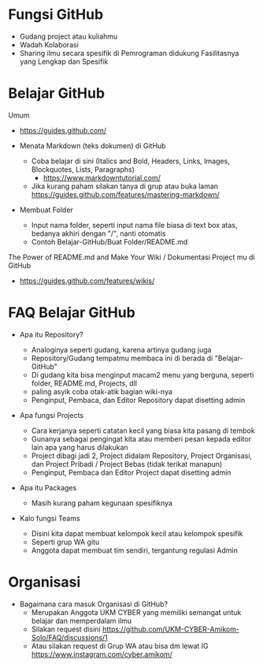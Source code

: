 # Fungsi GitHub
- Gudang project atau kuliahmu
- Wadah Kolaborasi
- Sharing ilmu secara spesifik di Pemrograman didukung Fasilitasnya yang Lengkap dan Spesifik

# Belajar GitHub

Umum
- https://guides.github.com/

- Menata Markdown (teks dokumen) di GitHub
  - Coba belajar di sini (Italics and Bold, Headers, Links, Images, Blockquotes, Lists, Paragraphs)
    - https://www.markdowntutorial.com/
  - Jika kurang paham silakan tanya di grup atau buka laman https://guides.github.com/features/mastering-markdown/
  
- Membuat Folder
  - Input nama folder, seperti input nama file biasa di text box atas, bedanya akhiri dengan "/", nanti otomatis
  - Contoh Belajar-GitHub/Buat Folder/README.md

The Power of README.md and Make Your Wiki / Dokumentasi Project mu di GitHub
- https://guides.github.com/features/wikis/

# FAQ Belajar GitHub
- Apa itu Repository?
  - Analoginya seperti gudang, karena artinya gudang juga
  - Repository/Gudang tempatmu membaca ini di berada di "Belajar-GitHub"
  - Di gudang kita bisa menginput macam2 menu yang berguna, seperti folder, README.md, Projects, dll
  - paling asyik coba otak-atik bagian wiki-nya
  - Penginput, Pembaca, dan Editor Repository dapat disetting admin
  
- Apa fungsi Projects
  - Cara kerjanya seperti catatan kecil yang biasa kita pasang di tembok
  - Gunanya sebagai pengingat kita atau memberi pesan kepada editor lain apa yang harus dilakukan
  - Project dibagi jadi 2, Project didalam Repository, Project Organisasi, dan Project Pribadi / Project Bebas (tidak terikat manapun)
  - Penginput, Pembaca dan Editor Project dapat disetting admin

- Apa itu Packages
  - Masih kurang paham kegunaan spesifiknya

- Kalo fungsi Teams
  - Disini kita dapat membuat kelompok kecil atau kelompok spesifik
  - Seperti grup WA gitu
  - Anggota dapat membuat tim sendiri, tergantung regulasi Admin

# Organisasi
- Bagaimana cara masuk Organisasi di GitHub?
  - Merupakan Anggota UKM CYBER yang memiliki semangat untuk belajar dan memperdalam ilmu
  - Silakan request disini https://github.com/UKM-CYBER-Amikom-Solo/FAQ/discussions/1
  - Atau silakan request di Grup WA atau bisa dm lewat IG
    https://www.instagram.com/cyber.amikom/
